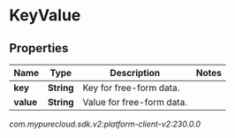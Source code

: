 # KeyValue


## Properties

| Name | Type | Description | Notes |
| ------------ | ------------- | ------------- | ------------- |
| **key** | **String** | Key for free-form data. |  |
| **value** | **String** | Value for free-form data. |  |




_com.mypurecloud.sdk.v2:platform-client-v2:230.0.0_
